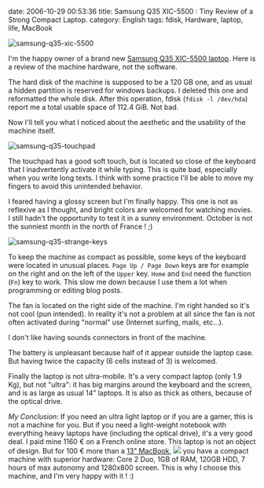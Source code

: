 date: 2006-10-29 00:53:36
title: Samsung Q35 XIC-5500 : Tiny Review of a Strong Compact Laptop.
category: English
tags: fdisk, Hardware, laptop, life, MacBook

![samsung-q35-xic-5500](/static/uploads/2006/10/samsung-q35-xic-5500.jpg)

I'm the happy owner of a brand new [Samsung Q35 XIC-5500 laptop](http://www.samsung.com/fr/products/notebookcomputer/design/serieq/np_q35g001sef.asp?page=Specifications). Here is a review of the machine hardware, not the software.

The hard disk of the machine is supposed to be a 120 GB one, and as usual a hidden partition is reserved for windows backups. I deleted this one and reformatted the whole disk. After this operation, fdisk (`fdisk -l /dev/hda`) report me a total usable space of 112.4 GiB. Not bad.

Now I'll tell you what I noticed about the aesthetic and the usability of the machine itself.

![samsung-q35-touchpad](/static/uploads/2006/10/samsung-q35-touchpad.jpg)

The touchpad has a good soft touch, but is located so close of the keyboard that I inadvertently activate it while typing. This is quite bad, especially when you write long texts. I think with some practice I'll be able to move my fingers to avoid this unintended behavior.

I feared having a glossy screen but I'm finally happy. This one is not as reflexive as I thought, and bright colors are welcomed for watching movies. I still hadn't the opportunity to test it in a sunny environment. October is not the sunniest month in the north of France ! ;)

![samsung-q35-strange-keys](/static/uploads/2006/10/samsung-q35-strange-keys.jpg)

To keep the machine as compact as possible, some keys of the keyboard were located in unusual places. `Page Up / Page Down` keys are for example on the right and on the left of the `Upper` key. `Home` and `End` need the function (`Fn`) key to work. This slow me down because I use them a lot when programming or editing blog posts.

The fan is located on the right side of the machine. I'm right handed so it's not cool (pun intended). In reality it's not a problem at all since the fan is not often activated during "normal" use (Internet surfing, mails, etc...).

I don't like having sounds connectors in front of the machine.

The battery is unpleasant because half of it appear outside the laptop case. But having twice the capacity (6 cells instead of 3) is welcomed.

Finally the laptop is not ultra-mobile. It's a very compact laptop (only 1.9 Kg), but not "ultra": it has big margins around the keyboard and the screen, and is as large as usual 14” laptops. It is also as thick as others, because of the optical drive.

_My Conclusion_: If you need an ultra light laptop or if you are a gamer, this is not a machine for you. But if you need a light-weight notebook with everything heavy laptops have (including the optical drive), it's a very good deal. I paid mine 1160 € on a French online store. This laptop is not an object of design. But for 100 € more than a [13” MacBook](http://www.amazon.com/gp/product/B002C7489S/ref=as_li_tf_tl?ie=UTF8&tag=kevideld-20&linkCode=as2&camp=217145&creative=399381&creativeASIN=B002C7489S), ![](http://www.assoc-amazon.com/e/ir?t=kevideld-20&l=as2&o=1&a=B002C7489S&camp=217145&creative=399381) you have a compact machine with superior hardware: Core 2 Duo, 1GB of RAM, 120GB HDD, 7 hours of max autonomy and 1280x800 screen. This is why I choose this machine, and I'm very happy with it ! :)
